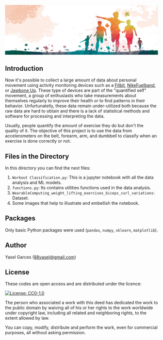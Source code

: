 <img src="img.jpg">

## Introduction

Now it's possible to collect a large amount of data about personal movement using activity monitoring devices such as a [Fitbit](http://www.fitbit.com), [NikeFuelband](http://www.nike.com/us/en_us/c/nikeplus-fuelband), or [Jawbone Up](https://jawbone.com/up). These type of devices are part of the "quantified self" movement, a group of enthusiasts who take measurements about themselves regularly to improve their health or to find patterns in their behavior. Unfurtunatelly, these data remain under-utilized both because the raw data are hard to obtain and there is a lack of statistical methods and software for processing and interpreting the data.

Usually, people quantify the amount of exercise they do but don't the quality of it. The objective of this project is to use the data from accelerometers on the belt, forearm, arm, and dumbbell to classify when an exercise is done correctly or not.

## Files in the Directory
In this directory you can find the next files:
1. `Workout Classification.py`: This is a jupyter notebook with all the data analysis and ML models.
2. `functions.py`: Its contains utilities functions used in the data analysis.
3. `WearableComputing_weight_lifting_exercises_biceps_curl_variations`: Dataset.
4. Some images that help to illustrate and embellish the notebook.

## Packages
Only basic Python packages were used (`pandas`, `numpy`, `sklearn`, `matplotlib`).

## Author
Yasel Garces (88yasel@gmail.com)

## License
These codes are open access and are distributed under the licence:

[![License: CC0-1.0](https://licensebuttons.net/l/zero/1.0/80x15.png)](http://creativecommons.org/publicdomain/zero/1.0/)

The person who associated a work with this deed has dedicated the work to the public domain by waiving all of his or her rights to the work worldwide under copyright law, including all related and neighboring rights, to the extent allowed by law.

You can copy, modify, distribute and perform the work, even for commercial purposes, all without asking permission.
